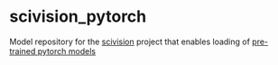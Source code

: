 # scivision_pytorch

Model repository for the [scivision](https://scivision.readthedocs.io/) project that enables loading of [pre-trained pytorch models](https://pytorch.org/vision/stable/models.html)
